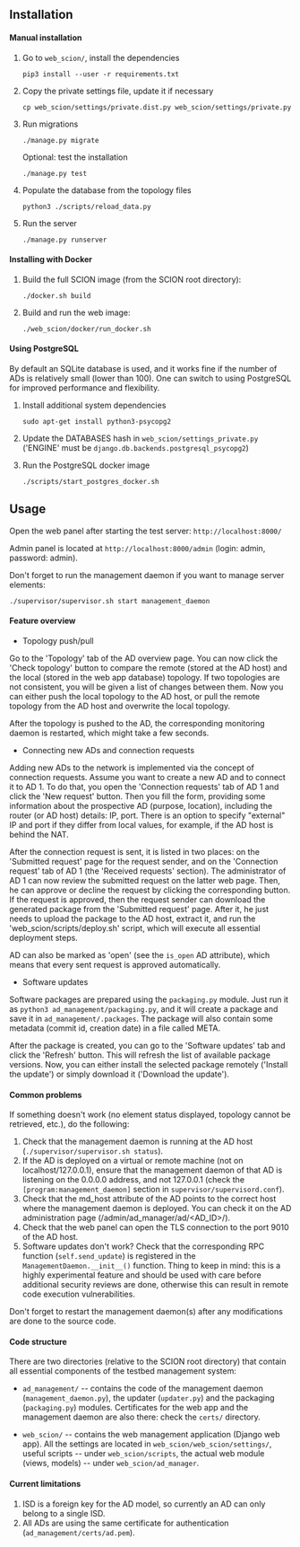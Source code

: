 ## Installation

#### Manual installation

1. Go to `web_scion/`, install the dependencies

    `pip3 install --user -r requirements.txt`

2. Copy the private settings file, update it if necessary

    `cp web_scion/settings/private.dist.py web_scion/settings/private.py`

2. Run migrations

    `./manage.py migrate`

    Optional: test the installation

    `./manage.py test`

3. Populate the database from the topology files

    `python3 ./scripts/reload_data.py`

4. Run the server

    `./manage.py runserver`

#### Installing with Docker

1. Build the full SCION image (from the SCION root directory):

    `./docker.sh build`

2. Build and run the web image:

    `./web_scion/docker/run_docker.sh`

#### Using PostgreSQL

By default an SQLite database is used, and it works fine if the number of ADs is relatively small (lower than 100). One can switch to using PostgreSQL for improved performance and flexibility.

1. Install additional system dependencies

    `sudo apt-get install python3-psycopg2`

2. Update the DATABASES hash in `web_scion/settings_private.py` ('ENGINE' must be `django.db.backends.postgresql_psycopg2`)

3. Run the PostgreSQL docker image

    `./scripts/start_postgres_docker.sh`

## Usage

 Open the web panel after starting the test server: `http://localhost:8000/`

 Admin panel is located at `http://localhost:8000/admin` (login: admin, password: admin).

 Don't forget to run the management daemon if you want to manage server elements:

    ./supervisor/supervisor.sh start management_daemon


#### Feature overview

* Topology push/pull

Go to the 'Topology' tab of the AD overview page. You can now click the 'Check topology' button to compare the remote (stored at the AD host) and the local (stored in the web app database) topology. If two topologies are not consistent, you will be given a list of changes between them.  Now you can either push the local topology to the AD host, or pull the remote topology from the AD host and overwrite the local topology.

After the topology is pushed to the AD, the corresponding monitoring daemon is restarted, which might take a few seconds.

* Connecting new ADs and connection requests

Adding new ADs to the network is implemented via the concept of connection requests. Assume you want to create a new AD and to connect it to AD 1. To do that, you open the 'Connection requests' tab of AD 1 and click the 'New request' button. Then you fill the form, providing some information about the prospective AD (purpose, location), including the router (or AD host) details: IP, port. There is an option to specify "external" IP and port if they differ from local values, for example, if the AD host is behind the NAT.

After the connection request is sent, it is listed in two places: on the 'Submitted request' page for the request sender, and on the 'Connection request' tab of AD 1 (the 'Received requests' section). The administrator of AD 1 can now review the submitted request on the latter web page. Then, he can approve or decline the request by clicking the corresponding button. If the request is approved, then the request sender can download the generated package from the 'Submitted request' page. After it, he just needs to upload the package to the AD host, extract it, and run the 'web_scion/scripts/deploy.sh' script, which will execute all essential deployment steps.

AD can also be marked as 'open' (see the `is_open` AD attribute), which means that every sent request is approved automatically.

* Software updates

Software packages are prepared using the `packaging.py` module. Just run it as `python3 ad_management/packaging.py`, and it will create a package and save it in `ad_management/.packages`. The package will also contain some metadata (commit  id, creation date) in a file called META.

After the package is created, you can go to the 'Software updates' tab and click the 'Refresh' button. This will refresh the list of available package versions. Now, you can either install the selected package remotely ('Install the update') or simply download it ('Download the update').


#### Common problems

If something doesn't work (no element status displayed, topology cannot be retrieved, etc.), do the following:

1. Check that the management daemon is running at the AD host (`./supervisor/supervisor.sh status`).
2. If the AD is deployed on a virtual or remote machine (not on localhost/127.0.0.1), ensure that the management daemon of that AD is listening on the 0.0.0.0 address, and not 127.0.0.1 (check the `[program:management_daemon]` section in `supervisor/supervisord.conf`).
3. Check that the md_host attribute of the AD points to the correct host where the management daemon is deployed. You can check it on the AD administration page (/admin/ad_manager/ad/<AD_ID>/).
4. Check that the web panel can open the TLS connection to the port 9010 of the AD host.
5. Software updates don't work? Check that the corresponding RPC function (`self.send_update`) is registered in the `ManagementDaemon.__init__()` function. Thing to keep in mind: this is a highly experimental feature and should be used with care before additional security reviews are done, otherwise this can result in remote code execution vulnerabilities.

Don't forget to restart the management daemon(s) after any modifications are done to the source code.

#### Code structure

There are two directories (relative to the SCION root directory) that contain all essential components of the testbed management system:

* `ad_management/` -- contains the code of the management daemon (`management_daemon.py`), the updater (`updater.py`) and the packaging (`packaging.py`) modules. Certificates for the web app and the management daemon are also there: check the `certs/` directory.

* `web_scion/` -- contains the web management application (Django web app). All the settings are located in `web_scion/web_scion/settings/`, useful scripts -- under `web_scion/scripts`, the actual web module (views, models) -- under `web_scion/ad_manager`.

#### Current limitations

1. ISD is a foreign key for the AD model, so currently an AD can only belong to a single ISD.
2. All ADs are using the same certificate for authentication (`ad_management/certs/ad.pem`).
